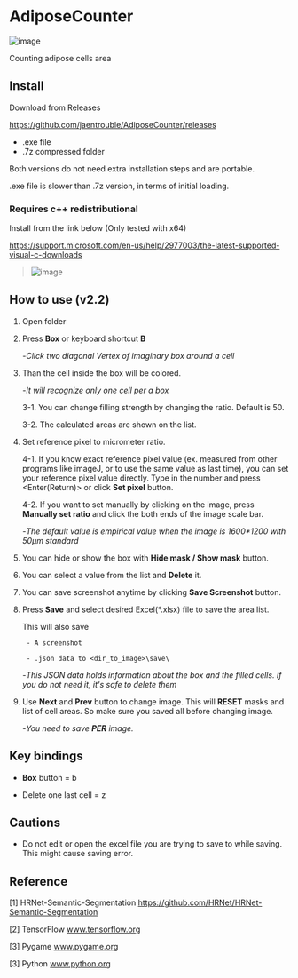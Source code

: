 # AdiposeCounter

![image](https://user-images.githubusercontent.com/45917844/95225826-2b714880-0837-11eb-9bb5-acf44e60e953.png)



Counting adipose cells area

## Install

Download from Releases

https://github.com/jaentrouble/AdiposeCounter/releases

- .exe file
- .7z compressed folder

Both versions do not need extra installation steps and are portable.

.exe file is slower than .7z version, in terms of initial loading.

### Requires c++ redistributional

Install from the link below (Only tested with x64)

https://support.microsoft.com/en-us/help/2977003/the-latest-supported-visual-c-downloads

>![image](https://user-images.githubusercontent.com/45917844/92934509-886d1f00-f482-11ea-91c1-9ab98c7306de.png)


## How to use (v2.2)

1. Open folder

2. Press **Box** or keyboard shortcut **B**

    -*Click two diagonal Vertex of imaginary box around a cell*
 
3. Than the cell inside the box will be colored.

    -*It will recognize only one cell per a box*

    3-1. You can change filling strength by changing the ratio. Default is 50.
    
    3-2. The calculated areas are shown on the list.

4. Set reference pixel to micrometer ratio.

    4-1. If you know exact reference pixel value (ex. measured from other programs like imageJ, or to use the same value as last time),
    you can set your reference pixel value directly. Type in the number and press <Enter(Return)> or click **Set pixel** button.
    
    4-2. If you want to set manually by clicking on the image, press **Manually set ratio** and click the both ends of
    the image scale bar.

    -*The default value is empirical value when the image is 1600\*1200 with 50μm standard*

5. You can hide or show the box with **Hide mask / Show mask** button.

6. You can select a value from the list and **Delete** it.

7. You can save screenshot anytime by clicking **Save Screenshot** button.

8. Press **Save** and select desired Excel(\*.xlsx) file to save the area list.

    This will also save
    
        - A screenshot

        - .json data to <dir_to_image>\save\

    -*This JSON data holds information about the box and the filled cells. If you do not need it, it's safe to delete them*

9. Use **Next** and **Prev** button to change image. This will **RESET** masks and list of cell areas. So make sure you saved all before changing image.

    -*You need to save __PER__ image.*

## Key bindings

- **Box** button = b

- Delete one last cell = z

## Cautions
  
  - Do not edit or open the excel file you are trying to save to while saving. This might cause saving error.
 
## Reference
[1] HRNet-Semantic-Segmentation https://github.com/HRNet/HRNet-Semantic-Segmentation

[2] TensorFlow www.tensorflow.org

[3] Pygame www.pygame.org

[3] Python www.python.org
